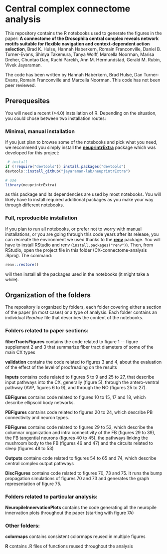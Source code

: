 # Central complex connectome analysis
This repository contains the R notebooks used to generate the figures in the paper: **A connectome of the Drosophila central complex reveals network motifs suitable for flexible navigation and context-dependent action selection**, Brad K. Hulse, Hannah Haberkern, Romain Franconville, Daniel B. Turner-Evans, Shinya Takemura, Tanya Wolff, Marcella Noorman, Marisa Dreher, Chuntao Dan, Ruchi Parekh, Ann M. Hermundstad, Gerald M. Rubin, Vivek Jayaraman.

The code has been written by Hannah Haberkern, Brad Hulse, Dan Turner-Evans, Romain Franconville and Marcella Noorman.
This code has not been peer reviewed.

## Prerequesites
You will need a recent (>4.0) installation of R. Depending on the situation, you could chose between two installation routes:
### Minimal, manual installation

If you just plan to browse some of the notebooks and pick what you need, we recommend you simply install the [**neuprintrExtra**](https://github.com/jayaraman-lab/neuprintrExtra) package which was developed for this project:
 ```r
  # install
if (!require("devtools")) install.packages("devtools")
devtools::install_github("jayaraman-lab/neuprintrExtra")

# use 
library(neuprintrExtra)
  ```
   as this package and its dependencies are used by most notebooks. You will likely have to install required additional packages as you make your way through different notebooks. 

### Full, reproducible installation
If you plan to run all notebooks, or prefer not to worry with manual installations, or you are going through this code years after its release, you can recreate the environment we used thanks to the [**renv**](https://rstudio.github.io/renv/articles/renv.html) package. You will have to install [RStudio](https://www.rstudio.com/products/rstudio/) and renv (```install.packages("renv")```).
Then, from RStudio, open the project file in this folder (CX-connectome-analysis
.Rproj). The command:
```r
renv::restore() 
```
will then install all the packages used in the notebooks (it might take a while).

## Organization of the folders
The repository is organized by folders, each folder covering either a section of the paper (in most cases) or a type of analysis. Each folder contains an individual *Readme* file that describes the content of the notebooks.

### Folders related to paper sections:
**fiberTractsFigures** contains the code related to figure 1 -- figure supplement 2 and 3 that summarize fiber tract diameters of some of the main CX types

**validation** contains the code related to figures 3 and 4, about the evaluation of the effect of the level of proofreading on the results

**Inputs** contains code related to figures 5 to 9 and 25 to 27, that describe input pathways into the CX, generally (figure 5), through the antero-ventral pathway (AVP, figures 6 to 9), and through the NO (figures 25 to 27).

**EBFigures** contains code related to figures 10 to 15, 17 and 18, which describe ellipsoid body networks.

**PBFigures** contains code related to figures 20 to 24, which describe PB connectivity and neuron types.

**FBFigures** contains code related to figures 29 to 53, which describe the columnar organization and intra connectivity of the FB (figures 29 to 39), the FB tangential neurons (figures 40 to 45), the pathways linking the mushroom body to the FB (figures 46 and 47) and the circuits related to sleep (figures 48 to 53) 

**Outputs** contains code related to figures 54 to 65 and 74, which describe central complex output pathways

**DiscFigures** contains code related to figures 70, 73 and 75. It runs the bump propagation simulations of figures 70 and 73 and generates the graph representation of figure 75.

### Folders related to particular analysis:
**NeuropileInnervationPlots** contains the code generating all the neuropile innervation plots throughout the paper (starting with figure 7A)

### Other folders:
**colormaps** contains consistent colormaps reused in multiple figures

**R** contains .R files of functions reused throughout the analysis
